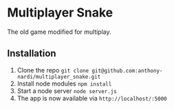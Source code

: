 Multiplayer Snake
=================
The old game modified for multiplay.

Installation
-----------------
1. Clone the repo ```git clone git@github.com:anthony-nardi/multiplayer_snake.git```
2. Install node modules ```npm install ```
3. Start a node server ``` node server.js ```
4. The app is now available via ``` http://localhost/:5000 ```